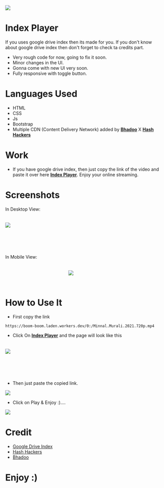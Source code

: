 <img src="base-octocat.svg">

# **Index Player**
If you uses google drive index then its made for you. If you don't know about google drive index then don't forget to check ta credits part.

- Very rough code for now, going to fix it soon.
- Minor changes in the UI.
- Gonna come with new UI very soon.
- Fully responsive with toggle button.

# **Languages Used**
- HTML
- CSS
- Js
- Bootstrap
- Multiple CDN (Content Delivery Network) added by <a href="https://twitter.com/ParveenBhadoo"><b>Bhadoo</b></a> X <a href="https://telegram.dog/HashHackers"><b>Hash Hackers</b></a>

# **Work**
- If you have google drive index, then just copy the link of the video and paste it over here <a href="https://vortx-player.netlify.app" target="_blank"> <b>Index Player</b></a>. Enjoy your online streaming.

# **Screenshots**
In Desktop View:

<img src="img.jpg" style="margin-top:20px; margin-bottom:70px;">

In Mobile View:

<img src="img2.jpg" style="margin-top:20px; margin-bottom:30px;margin-left:200px;">

# **How to Use It**
- First copy the link 
```
https://boom-boom.laden.workers.dev/0:/Minnal.Murali.2021.720p.mp4
``` 

- Click On <a href="https://vortx-player.netlify.app"><b>Index Player</b></a> and the page will look like this



<img src="img.jpg" style="margin-top:20px; margin-bottom:70px;">

- Then just paste the copied link.


<img src="img3.jpg">


- Click on Play & Enjoy :)....

<img src="img4.jpg">

# **Credit**
- <a href="https://gitlab.com/GoogleDriveIndex/Google-Drive-Index"> Google Drive Index </a>
- <a href="https://telegram.dog/HashHackers"> Hash Hackers</a>
- <a href="https://twitter.com/ParveenBhadoo"> Bhadoo </a>


# **Enjoy :)**
